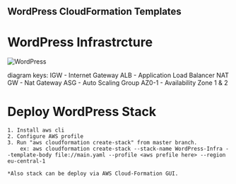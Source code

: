 ## WordPress CloudFormation Templates

# WordPress Infrastrcture

![WordPress](https://user-images.githubusercontent.com/44127516/100247762-5a589080-2f43-11eb-80a7-8e15d48851ae.jpg)

diagram keys:
  IGW - Internet Gateway
  ALB - Application Load Balancer
  NAT GW - Nat Gateway
  ASG - Auto Scaling Group
  AZ0-1 - Availability Zone 1 & 2
  
  
  # Deploy WordPress Stack
  
    1. Install aws cli
    2. Configure AWS profile
    3. Run "aws cloudformation create-stack" from master branch.
        ex: aws cloudformation create-stack --stack-name WordPress-Infra --template-body file://main.yaml --profile <aws prefile here> --region eu-central-1
        
    *Also stack can be deploy via AWS Cloud-Formation GUI.

